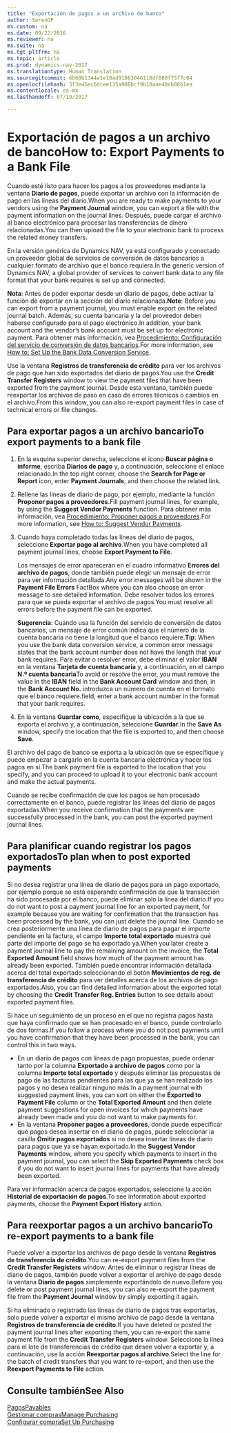 ```yaml
---
title: "Exportación de pagos a un archivo de banco"
author: SorenGP
ms.custom: na
ms.date: 09/22/2016
ms.reviewer: na
ms.suite: na
ms.tgt_pltfrm: na
ms.topic: article
ms.prod: dynamics-nav-2017
ms.translationtype: Human Translation
ms.sourcegitcommit: 6b60b1344a1e18ad91863046110df880f75f7c04
ms.openlocfilehash: 3f3e45ec6dcee135a908bcf9b10aae40cb08b1ea
ms.contentlocale: es-mx
ms.lasthandoff: 07/19/2017

---
```


# <a name="how-to-export-payments-to-a-bank-file"></a><span data-ttu-id="7c8e5-102">Exportación de pagos a un archivo de banco</span><span class="sxs-lookup"><span data-stu-id="7c8e5-102">How to: Export Payments to a Bank File</span></span>
<span data-ttu-id="7c8e5-103">Cuando esté listo para hacer los pagos a los proveedores mediante la ventana **Diario de pagos**, puede exportar un archivo con la información de pago en las líneas del diario.</span><span class="sxs-lookup"><span data-stu-id="7c8e5-103">When you are ready to make payments to your vendors using the **Payment Journal** window, you can export a file with the payment information on the journal lines.</span></span> <span data-ttu-id="7c8e5-104">Después, puede cargar el archivo al banco electrónico para procesar las transferencias de dinero relacionadas.</span><span class="sxs-lookup"><span data-stu-id="7c8e5-104">You can then upload the file to your electronic bank to process the related money transfers.</span></span>

<span data-ttu-id="7c8e5-105">En la versión genérica de Dynamics NAV, ya está configurado y conectado un proveedor global de servicios de conversión de datos bancarios a cualquier formato de archivo que el banco requiera.</span><span class="sxs-lookup"><span data-stu-id="7c8e5-105">In the generic version of Dynamics NAV, a global provider of services to convert bank data to any file format that your bank requires is set up and connected.</span></span>

<span data-ttu-id="7c8e5-106">**Nota**: Antes de poder exportar desde un diario de pagos, debe activar la función de exportar en la sección del diario relacionada.</span><span class="sxs-lookup"><span data-stu-id="7c8e5-106">**Note**: Before you can export from a payment journal, you must enable export on the related journal batch.</span></span> <span data-ttu-id="7c8e5-107">Además, su cuenta bancaria y la del proveedor deben haberse configurado para el pago electrónico.</span><span class="sxs-lookup"><span data-stu-id="7c8e5-107">In addition, your bank account and the vendor’s bank account must be set up for electronic payment.</span></span> <span data-ttu-id="7c8e5-108">Para obtener más información, vea [Procedimiento: Configuración del servicio de conversión de datos bancarios](bank-how-setup-bank-data-conversion-service.md).</span><span class="sxs-lookup"><span data-stu-id="7c8e5-108">For more information, see [How to: Set Up the Bank Data Conversion Service](bank-how-setup-bank-data-conversion-service.md).</span></span>

<span data-ttu-id="7c8e5-109">Use la ventana **Registros de transferencia de crédito** para ver los archivos de pago que han sido exportados del diario de pagos.</span><span class="sxs-lookup"><span data-stu-id="7c8e5-109">You use the **Credit Transfer Registers** window to view the payment files that have been exported from the payment journal.</span></span> <span data-ttu-id="7c8e5-110">Desde esta ventana, también puede reexportar los archivos de paso en caso de errores técnicos o cambios en el archivo.</span><span class="sxs-lookup"><span data-stu-id="7c8e5-110">From this window, you can also re-export payment files in case of technical errors or file changes.</span></span>

## <a name="to-export-payments-to-a-bank-file"></a><span data-ttu-id="7c8e5-111">Para exportar pagos a un archivo bancario</span><span class="sxs-lookup"><span data-stu-id="7c8e5-111">To export payments to a bank file</span></span>
1. <span data-ttu-id="7c8e5-112">En la esquina superior derecha, seleccione el icono **Buscar página o informe**, escriba **Diarios de pago** y, a continuación, seleccione el enlace relacionado.</span><span class="sxs-lookup"><span data-stu-id="7c8e5-112">In the top right corner, choose the **Search for Page or Report** icon, enter **Payment Journals**, and then choose the related link.</span></span>
2. <span data-ttu-id="7c8e5-113">Rellene las líneas de diario de pago, por ejemplo, mediante la función **Proponer pagos a proveedores**.</span><span class="sxs-lookup"><span data-stu-id="7c8e5-113">Fill payment journal lines, for example, by using the **Suggest Vendor Payments** function.</span></span> <span data-ttu-id="7c8e5-114">Para obtener más información, vea [Procedimiento: Proponer pagos a proveedores](payables-how-suggest-vendor-payments.md).</span><span class="sxs-lookup"><span data-stu-id="7c8e5-114">For more information, see [How to: Suggest Vendor Payments](payables-how-suggest-vendor-payments.md).</span></span>  
3. <span data-ttu-id="7c8e5-115">Cuando haya completado todas las líneas del diario de pagos, seleccione **Exportar pago al archivo**.</span><span class="sxs-lookup"><span data-stu-id="7c8e5-115">When you have completed all payment journal lines, choose **Export Payment to File**.</span></span>

    <span data-ttu-id="7c8e5-116">Los mensajes de error aparecerán en el cuadro informativo **Errores del archivo de pagos**, donde también puede elegir un mensaje de error para ver información detallada.</span><span class="sxs-lookup"><span data-stu-id="7c8e5-116">Any error messages will be shown in the **Payment File Errors** FactBox where you can also choose an error message to see detailed information.</span></span> <span data-ttu-id="7c8e5-117">Debe resolver todos los errores para que se pueda exportar el archivo de pagos.</span><span class="sxs-lookup"><span data-stu-id="7c8e5-117">You must resolve all errors before the payment file can be exported.</span></span>

    <span data-ttu-id="7c8e5-118">**Sugerencia**: Cuando usa la función del servicio de conversión de datos bancarios, un mensaje de error común indica que el número de la cuenta bancaria no tiene la longitud que el banco requiere.</span><span class="sxs-lookup"><span data-stu-id="7c8e5-118">**Tip**: When you use the bank data conversion service, a common error message states that the bank account number does not have the length that your bank requires.</span></span> <span data-ttu-id="7c8e5-119">Para evitar o resolver error, debe eliminar el valor **IBAN** en la ventana **Tarjeta de cuenta bancaria** y, a continuación, en el campo **N.º cuenta bancaria**</span><span class="sxs-lookup"><span data-stu-id="7c8e5-119">To avoid or resolve the error, you must remove the value in the **IBAN** field in the **Bank Account Card** window and then, in the **Bank Account No.**</span></span> <span data-ttu-id="7c8e5-120">introduzca un número de cuenta en el formato que el banco requiere.</span><span class="sxs-lookup"><span data-stu-id="7c8e5-120">field, enter a bank account number in the format that your bank requires.</span></span>
4. <span data-ttu-id="7c8e5-121">En la ventana **Guardar como**, especifique la ubicación a la que se exporta el archivo y, a continuación, seleccione **Guardar**.</span><span class="sxs-lookup"><span data-stu-id="7c8e5-121">In the **Save As** window, specify the location that the file is exported to, and then choose **Save**.</span></span>

<span data-ttu-id="7c8e5-122">El archivo del pago de banco se exporta a la ubicación que se especifique y puede empezar a cargarlo en la cuenta bancaria electrónica y hacer los pagos en sí.</span><span class="sxs-lookup"><span data-stu-id="7c8e5-122">The bank payment file is exported to the location that you specify, and you can proceed to upload it to your electronic bank account and make the actual payments.</span></span>

<span data-ttu-id="7c8e5-123">Cuando se recibe confirmación de que los pagos se han procesado correctamente en el banco, puede registrar las líneas del diario de pagos exportadas.</span><span class="sxs-lookup"><span data-stu-id="7c8e5-123">When you receive confirmation that the payments are successfully processed in the bank, you can post the exported payment journal lines.</span></span>

## <a name="to-plan-when-to-post-exported-payments"></a><span data-ttu-id="7c8e5-124">Para planificar cuando registrar los pagos exportados</span><span class="sxs-lookup"><span data-stu-id="7c8e5-124">To plan when to post exported payments</span></span>
<span data-ttu-id="7c8e5-125">Si no desea registrar una línea de diario de pagos para un pago exportado, por ejemplo porque se está esperando confirmación de que la transacción ha sido procesada por el banco, puede eliminar solo la línea del diario.</span><span class="sxs-lookup"><span data-stu-id="7c8e5-125">If you do not want to post a payment journal line for an exported payment, for example because you are waiting for confirmation that the transaction has been processed by the bank, you can just delete the journal line.</span></span> <span data-ttu-id="7c8e5-126">Cuando se crea posteriormente una línea de diario de pagos para pagar el importe pendiente en la factura, el campo **Importe total exportado** muestra qué parte del importe del pago se ha exportado ya.</span><span class="sxs-lookup"><span data-stu-id="7c8e5-126">When you later create a payment journal line to pay the remaining amount on the invoice, the **Total Exported Amount** field shows how much of the payment amount has already been exported.</span></span> <span data-ttu-id="7c8e5-127">También puede encontrar información detallada acerca del total exportado seleccionando el botón **Movimientos de reg. de transferencia de crédito** para ver detalles acerca de los archivos de pago exportados.</span><span class="sxs-lookup"><span data-stu-id="7c8e5-127">Also, you can find detailed information about the exported total by choosing the **Credit Transfer Reg. Entries** button to see details about exported payment files.</span></span>

<span data-ttu-id="7c8e5-128">Si hace un seguimiento de un proceso en el que no registra pagos hasta que haya confirmado que se han procesado en el banco, puede controlarlo de dos formas.</span><span class="sxs-lookup"><span data-stu-id="7c8e5-128">If you follow a process where you do not post payments until you have confirmation that they have been processed in the bank, you can control this in two ways.</span></span>

* <span data-ttu-id="7c8e5-129">En un diario de pagos con líneas de pago propuestas, puede ordenar tanto por la columna **Exportado a archivo de pagos** como por la columna **Importe total exportado** y después eliminar las propuestas de pago de las facturas pendientes para las que ya se han realizado los pagos y no desea realizar ninguno más.</span><span class="sxs-lookup"><span data-stu-id="7c8e5-129">In a payment journal with suggested payment lines, you can sort on either the **Exported to Payment File** column or the **Total Exported Amount** and then delete payment suggestions for open invoices for which payments have already been made and you do not want to make payments for.</span></span>
* <span data-ttu-id="7c8e5-130">En la ventana **Proponer pagos a proveedores**, donde puede especificar qué pagos desea insertar en el diario de pagos, puede seleccionar la casilla **Omitir pagos exportados** si no desea insertar líneas de diario para pagos que ya se hayan exportado.</span><span class="sxs-lookup"><span data-stu-id="7c8e5-130">In the **Suggest Vendor Payments** window, where you specify which payments to insert in the payment journal, you can select the **Skip Exported Payments** check box if you do not want to insert journal lines for payments that have already been exported.</span></span>

<span data-ttu-id="7c8e5-131">Para ver información acerca de pagos exportados, seleccione la acción **Historial de exportación de pagos**.</span><span class="sxs-lookup"><span data-stu-id="7c8e5-131">To see information about exported payments, choose the **Payment Export History** action.</span></span>

## <a name="to-re-export-payments-to-a-bank-file"></a><span data-ttu-id="7c8e5-132">Para reexportar pagos a un archivo bancario</span><span class="sxs-lookup"><span data-stu-id="7c8e5-132">To re-export payments to a bank file</span></span>
<span data-ttu-id="7c8e5-133">Puede volver a exportar los archivos de pago desde la ventana **Registros de transferencia de crédito**.</span><span class="sxs-lookup"><span data-stu-id="7c8e5-133">You can re-export payment files from the **Credit Transfer Registers** window.</span></span> <span data-ttu-id="7c8e5-134">Antes de eliminar o registrar líneas de diario de pagos, también puede volver a exportar el archivo de pago desde la ventana **Diario de pagos** simplemente exportándolo de nuevo.</span><span class="sxs-lookup"><span data-stu-id="7c8e5-134">Before you delete or post payment journal lines, you can also re-export the payment file from the **Payment Journal** window by simply exporting it again.</span></span>

<span data-ttu-id="7c8e5-135">Si ha eliminado o registrado las líneas de diario de pagos tras exportarlas, solo puede volver a exportar el mismo archivo de pago desde la ventana **Registros de transferencia de crédito**.</span><span class="sxs-lookup"><span data-stu-id="7c8e5-135">If you have deleted or posted the payment journal lines after exporting them, you can re-export the same payment file from the **Credit Transfer Registers** window.</span></span> <span data-ttu-id="7c8e5-136">Seleccione la línea para el lote de transferencias de crédito que desee volver a exportar y, a continuación, use la acción **Reexportar pagos al archivo**.</span><span class="sxs-lookup"><span data-stu-id="7c8e5-136">Select the line for the batch of credit transfers that you want to re-export, and then use the **Reexport Payments to File** action.</span></span>

## <a name="see-also"></a><span data-ttu-id="7c8e5-137">Consulte también</span><span class="sxs-lookup"><span data-stu-id="7c8e5-137">See Also</span></span>
[<span data-ttu-id="7c8e5-138">Pagos</span><span class="sxs-lookup"><span data-stu-id="7c8e5-138">Payables</span></span>](payables-manage-payables.md)  
[<span data-ttu-id="7c8e5-139">Gestionar compras</span><span class="sxs-lookup"><span data-stu-id="7c8e5-139">Manage Purchasing</span></span>](purchasing-manage-purchasing.md)  
[<span data-ttu-id="7c8e5-140">Configurar compra</span><span class="sxs-lookup"><span data-stu-id="7c8e5-140">Set Up Purchasing</span></span>](purchasing-setup-purchasing.md)

